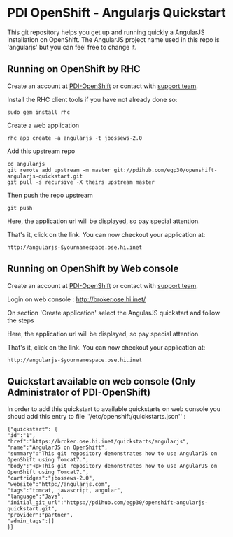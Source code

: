 PDI OpenShift - Angularjs Quickstart
====================================

This git repository helps you get up and running quickly a AngularJS
installation on OpenShift.  The AngularJS project name used in this repo
is 'angularjs' but you can feel free to change it.

Running on OpenShift by RHC
---------------------------

Create an account at [PDI-OpenShift](http://broker.ose.hi.inet/) or contact with [support team](mailto:engapa@aurigae.com).

Install the RHC client tools if you have not already done so:
    
    sudo gem install rhc

Create a web application

    rhc app create -a angularjs -t jbossews-2.0

Add this upstream repo

    cd angularjs
    git remote add upstream -m master git://pdihub.com/egp30/openshift-angularjs-quickstart.git
    git pull -s recursive -X theirs upstream master

Then push the repo upstream

    git push

Here, the application url will be displayed, so pay special attention.
	
That's it, click on the link. You can now checkout your application at:

    http://angularjs-$yournamespace.ose.hi.inet

Running on OpenShift by Web console
-----------------------------------

Create an account at [PDI-OpenShift](http://broker.ose.hi.inet/) or contact with [support team](mailto:engapa@aurigae.com).

Login on web console :  http://broker.ose.hi.inet/

On section 'Create application' select the AngularJS quickstart and follow the steps

Here, the application url will be displayed, so pay special attention.
	
That's it, click on the link. You can now checkout your application at:

    http://angularjs-$yournamespace.ose.hi.inet

Quickstart available on web console (Only Administrator of PDI-OpenShift)
--------------------------------------------------------------------------

In order to add this quickstart to available quickstarts on web console you shoud add this entry to file ''/etc/openshift/quickstarts.json'' :

    {"quickstart": {
    "id":"1",
    "href":"https://broker.ose.hi.inet/quickstarts/angularjs",
    "name":"AngularJS on OpenShift",
    "summary":"This git repository demonstrates how to use AngularJS on OpenShift using Tomcat7.",
    "body":"<p>This git repository demonstrates how to use AngularJS on OpenShift using Tomcat7.",
    "cartridges":"jbossews-2.0",
    "website":"http://angularjs.com",
    "tags":"tomcat, javascript, angular",
    "language":"Java",
    "initial_git_url":"https://pdihub.com/egp30/openshift-angularjs-quickstart.git",
    "provider":"partner",
    "admin_tags":[]
    }}

